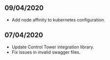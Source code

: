 ## 09/04/2020

- Add node affinity to kubernetes configuration.

## 07/04/2020

- Update Control Tower integration library.
- Fix issues in invalid swagger files.
